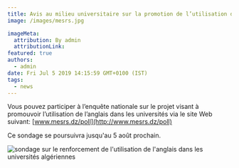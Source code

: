 ```yaml
---
title: Avis au milieu universitaire sur la promotion de l’utilisation de l’Anglais dans l’enseignement supérieur et la recherche scientifique
image: /images/mesrs.jpg

imageMeta:
  attribution: By admin
  attributionLink:
featured: true
authors:
  - admin
date: Fri Jul 5 2019 14:15:59 GMT+0100 (IST)
tags:
  - news
---
```

Vous pouvez participer à l’enquête nationale sur le projet visant à promouvoir l’utilisation de l’anglais dans les universités via le site Web suivant:
[www.mesrs.dz/poll](http://www.mesrs.dz/poll)

Ce sondage se poursuivra jusqu'au 5 août prochain.

![sondage sur le renforcement de l'utilisation de l'anglais dans les universités algériennes](/images/note_poll_anglais.jpg)

